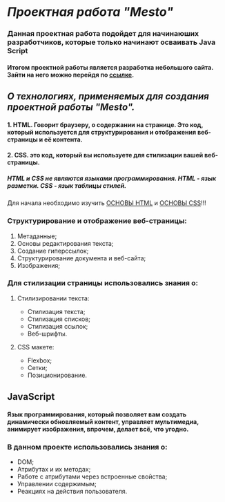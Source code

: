 # _Проектная работа "Mesto"_
### Данная проектная работа подойдет для начинаюших разработчиков, которые только начинают осваивать Java Script

#### Итогом проектной работы является разработка небольшого сайта. Зайти на него можно перейдя по [ссылке](https://aleksandra130101.github.io/mesto/).

 
## _О технологиях, применяемых для создания проектной работы "Mesto"._

#### 1. HTML. Говорит браузеру, о содержании на странице. Это код, который используется для структурирования и отображения веб-страницы и её контента.

#### 2. CSS. это код, который вы используете для стилизации вашей веб-страницы.

##### HTML и CSS не являются языками программирования. HTML - язык разметки. CSS - язык таблицы стилей.

Для начала необходимо изучить [ОСНОВЫ HTML](https://developer.mozilla.org/ru/docs/Learn/Getting_started_with_the_web/HTML_basics) и [ОСНОВЫ CSS](https://developer.mozilla.org/ru/docs/Learn/Getting_started_with_the_web/CSS_basics)!!!

### Структурирование и отображение веб-страницы:

1.  Метаданные;
2.  Основы редактирования текста;
3.  Создание гиперссылок;
4.  Структурирование документа и веб-сайта;
5.  Изображения;
 
### Для стилизации страницы использовались знания о:

1. Стилизировании текста:

   - Стилизация текста;
   - Стилизация списков;
   - Стилизация ссылок;
   - Веб-шрифты.
   
2. CSS макете:
   - Flexbox;
   - Сетки;
   - Позиционирование.

## JavaScript
#### Язык программирования, который позволяет вам создать динамически обновляемый контент, управляет мультимедиа, анимирует изображения, впрочем, делает всё, что угодно.

### В данном проекте использовались знания о:
- DOM;
- Атрибутах и их методах;
- Работе с атрибутами через встроенные свойства;
- Управлении содержимым;
- Реакциях на действия пользователя.
